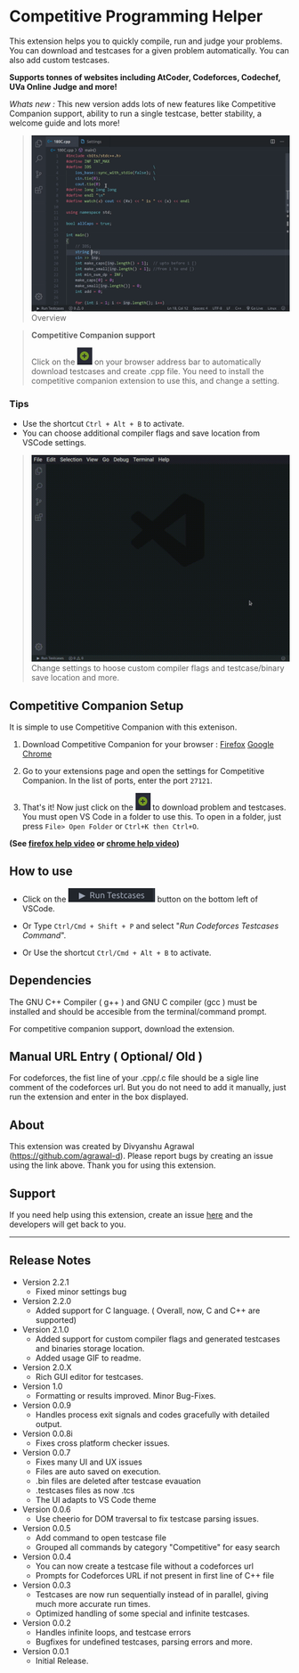# Competitive Programming Helper

This extension helps you to quickly compile, run and judge your problems.
You can download and testcases for a given problem automatically. You can also add custom testcases.

**Supports tonnes of websites including AtCoder, Codeforces, Codechef, UVa Online Judge and more!**

_Whats new :_ This new version adds lots of new features like Competitive Companion support, ability to run a single testcase, better stability, a welcome guide and lots more!

> ![Extension Overview](screenshots/video.gif)
> Overview

> **Competitive Companion support**
>
> Click on the ![Green plus](screenshots/companion.png) on your browser address bar to automatically download testcases and create .cpp file. You need to install the competitive companion extension to use this, and change a setting.

### Tips

- Use the shortcut `Ctrl + Alt + B` to activate.
- You can choose additional compiler flags and save location from VSCode settings.

> ![Settings](screenshots/settings.gif)
> Change settings to hoose custom compiler flags and testcase/binary save location and more.

## Competitive Companion Setup

It is simple to use Competitive Companion with this extenison.

1. Download Competitive Companion for your browser : [Firefox](https://addons.mozilla.org/en-US/firefox/addon/competitive-companion/) [Google Chrome](https://chrome.google.com/webstore/detail/competitive-companion/cjnmckjndlpiamhfimnnjmnckgghkjbl)

1. Go to your extensions page and open the settings for Competitive Companion. In the list of ports, enter the port `27121`.

1. That's it! Now just click on the ![Green plus](screenshots/companion.png) to download problem and testcases. You must open VS Code in a folder to use this. To open in a folder, just press `File> Open Folder` or `Ctrl+K then Ctrl+O`.

**(See [firefox help video](https://github.com/agrawal-d/competitive-programming-helper/blob/master/screenshots/companion-help-firefox.webm) or [chrome help video](https://github.com/agrawal-d/competitive-programming-helper/blob/master/screenshots/companion-help-chrome.webm))**

## How to use

- Click on the ![Run testcases button](screenshots/run_testcases.png) button on the bottom left of VSCode.

- Or Type `Ctrl/Cmd + Shift + P` and select "_Run Codeforces Testcases Command_".

- Or Use the shortcut `Ctrl/Cmd + Alt + B` to activate.

## Dependencies

The GNU C++ Compiler ( g++ ) and GNU C compiler (gcc ) must be installed and should be accesible from the terminal/command prompt.

For competitive companion support, download the extension.

## Manual URL Entry ( Optional/ Old )

For codeforces, the fist line of your .cpp/.c file should be a sigle line comment of the codeforces url. But you do not need to add it manually, just run the extension and enter in the box displayed.

## About

This extension was created by Divyanshu Agrawal (https://github.com/agrawal-d). Please report bugs by creating an issue using the link above. Thank you for using this extension.

## Support

If you need help using this extension, create an issue [here](https://github.com/agrawal-d) and the developers will get back to you.

---

## Release Notes

- Version 2.2.1
  - Fixed minor settings bug
- Version 2.2.0
  - Added support for C language. ( Overall, now, C and C++ are supported)
- Version 2.1.0
  - Added support for custom compiler flags and generated testcases and binaries storage location.
  - Added usage GIF to readme.
- Version 2.0.X
  - Rich GUI editor for testcases.
- Version 1.0
  - Formatting or results improved. Minor Bug-Fixes.
- Version 0.0.9
  - Handles process exit signals and codes gracefully with detailed output.
- Version 0.0.8i
  - Fixes cross platform checker issues.
- Version 0.0.7
  - Fixes many UI and UX issues
  - Files are auto saved on execution.
  - .bin files are deleted after testcase evauation
  - .testcases files as now .tcs
  - The UI adapts to VS Code theme
- Version 0.0.6
  - Use cheerio for DOM traversal to fix testcase parsing issues.
- Version 0.0.5
  - Add command to open testcase file
  - Grouped all commands by category "Competitive" for easy search
- Version 0.0.4
  - You can now create a testcase file without a codeforces url
  - Prompts for Codeforces URL if not present in first line of C++ file
- Version 0.0.3
  - Testcases are now run sequentially instead of in parallel, giving much more accurate run times.
  - Optimized handling of some special and infinite testcases.
- Version 0.0.2
  - Handles infinite loops, and testcase errors
  - Bugfixes for undefined testcases, parsing errors and more.
- Version 0.0.1
  - Initial Release.
